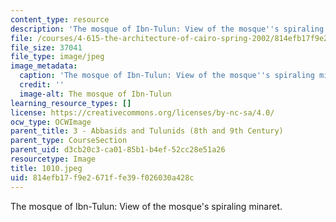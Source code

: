 ```yaml
---
content_type: resource
description: 'The mosque of Ibn-Tulun: View of the mosque''s spiraling minaret.'
file: /courses/4-615-the-architecture-of-cairo-spring-2002/814efb17f9e2671ffe39f026030a428c_1010.jpeg
file_size: 37041
file_type: image/jpeg
image_metadata:
  caption: 'The mosque of Ibn-Tulun: View of the mosque''s spiraling minaret.'
  credit: ''
  image-alt: The mosque of Ibn-Tulun
learning_resource_types: []
license: https://creativecommons.org/licenses/by-nc-sa/4.0/
ocw_type: OCWImage
parent_title: 3 - Abbasids and Tulunids (8th and 9th Century)
parent_type: CourseSection
parent_uid: d3cb20c3-ca01-85b1-b4ef-52cc28e51a26
resourcetype: Image
title: 1010.jpeg
uid: 814efb17-f9e2-671f-fe39-f026030a428c
---
```

The mosque of Ibn-Tulun: View of the mosque's spiraling minaret.